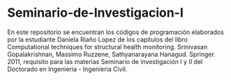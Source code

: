 # Seminario-de-Investigacion-I

En este repositorio se encuentran los códigos de programación elaborados por la estudiante Daniela Riaño Lopez de los capítulos del libro Computational techniques for structural health monitoring. Srinivasan Gopalakrishnan, Massimo Ruzzene, Sathyanarayana Hanagud. Springer. 2011, requisito para las materias Seminario de investigación I y II del Doctorado en Ingenieria - Ingenieria Civil.
